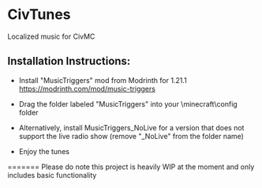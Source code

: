# CivTunes
 Localized music for CivMC

## Installation Instructions:
- Install "MusicTriggers" mod from Modrinth for 1.21.1 https://modrinth.com/mod/music-triggers

- Drag the folder labeled "MusicTriggers" into your \minecraft\config folder
- Alternatively, install MusicTriggers_NoLive for a version that does not support the live radio show (remove "_NoLive" from the folder name)

- Enjoy the tunes

=======
Please do note this project is heavily WIP at the moment and only includes basic functionality
